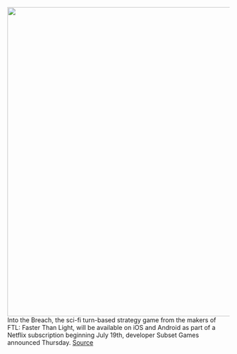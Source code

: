 <img src='https://cdn.vox-cdn.com/thumbor/ryIv3ix4GD5LTbiNYOPGx0ILIP8=/0x0:1920x1080/1200x800/filters:focal(807x387:1113x693)/cdn.vox-cdn.com/uploads/chorus_image/image/71009729/ss13.0.png' width='700px' /><br/>
Into the Breach, the sci-fi turn-based strategy game from the makers of FTL: Faster Than Light, will be available on iOS and Android as part of a Netflix subscription beginning July 19th, developer Subset Games announced Thursday.
<a href='https://www.theverge.com/2022/6/23/23180572/into-the-breach-netflix-mobile-ios-android-advanced-edition'> Source <a/>